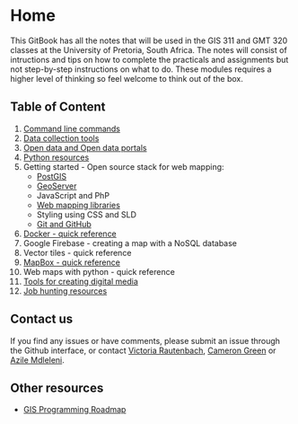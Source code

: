 # Home

This GitBook has all the notes that will be used in the GIS 311 and GMT 320 classes at the University of Pretoria, South Africa. The notes will consist of intructions and tips on how to complete the practicals and assignments but not step-by-step instructions on what to do. These modules requires a higher level of thinking so feel welcome to think out of the box.

## Table of Content

1. [Command line commands](https://github.com/vrautenbach/geoinformatics-notes/blob/master/Terminal%20commands.md)
2. [Data collection tools](https://github.com/vrautenbach/geoinformatics-notes/blob/master/Data%20collection%20tools.md)
3. [Open data and Open data portals](https://github.com/vrautenbach/geoinformatics-notes/blob/master/Open%20data%20portal.md)
4. [Python resources](https://github.com/vrautenbach/geoinformatics-notes/blob/master/Python%20resources.md)
5. Getting started - Open source stack for web mapping:
   * [PostGIS](https://github.com/vrautenbach/geoinformatics-notes/blob/master/Getting%20started%20with%20PostGIS.md)
   * [GeoServer](https://github.com/vrautenbach/geoinformatics-notes/blob/master/Getting%20started%20with%20Geoserver.md)
   * JavaScript and PhP
   * [Web mapping libraries](https://github.com/vrautenbach/geoinformatics-notes/blob/master/Getting%20started%20with%20web%20mapping%20libraries.md)
   * Styling using CSS and SLD
   * [Git and GitHub](https://github.com/vrautenbach/geoinformatics-notes/blob/master/Getting%20started%20with%20Git%20and%20Github.md)
6. [Docker - quick reference](https://github.com/vrautenbach/geoinformatics-notes/blob/master/Docker%20quick%20reference.md)
7. Google Firebase - creating a map with a NoSQL database
8. Vector tiles - quick reference
9. [MapBox - quick reference](https://github.com/vrautenbach/geoinformatics-notes/blob/master/Mapbox%20quick%20reference.md)
10. Web maps with python - quick reference 
11. [Tools for creating digital media](https://github.com/vrautenbach/geoinformatics-notes/blob/master/Tools%20for%20creating%20digital%20media.md)
12. [Job hunting resources](https://github.com/vrautenbach/geoinformatics-notes/blob/master/Job%20hunting%20resources.md)

## Contact us

If you find any issues or have comments, please submit an issue through the Github interface, or contact [Victoria Rautenbach](https://github.com/vrautenbach), [Cameron Green](https://github.com/CamGreen) or [Azile Mdleleni](https://github.com/AMdleleni).

## Other resources

* [GIS Programming Roadmap](https://github.com/petedannemann/gis-programming-roadmap)

